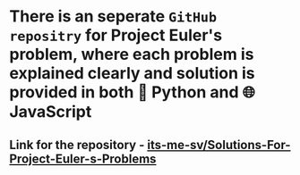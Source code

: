 # There is an seperate `GitHub repositry` for Project Euler's problem, where each problem is explained clearly and solution is provided in both 🐍 Python and 🌐 JavaScript
## Link for the repository - [its-me-sv/Solutions-For-Project-Euler-s-Problems](https://github.com/its-me-sv/Solutions-For-Project-Euler-s-Problems)